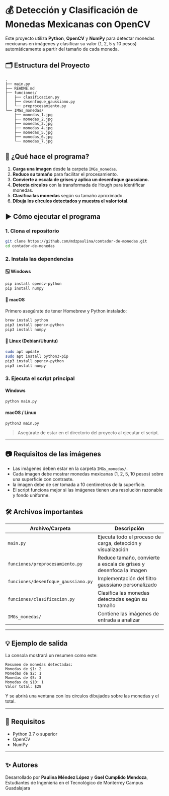 # 💰 Detección y Clasificación de Monedas Mexicanas con OpenCV

Este proyecto utiliza **Python**, **OpenCV** y **NumPy** para detectar monedas mexicanas en imágenes y clasificar su valor (1, 2, 5 y 10 pesos) automáticamente a partir del tamaño de cada moneda.

## 🗂️ Estructura del Proyecto

```
.
├── main.py
├── README.md
├── funciones/
│   ├── clasificacion.py
│   ├── desenfoque_gaussiano.py
│   └── preprocesamiento.py
└── IMGs_monedas/
    ├── monedas_1.jpg
    ├── monedas_2.jpg
    ├── monedas_3.jpg
    ├── monedas_4.jpg
    ├── monedas_5.jpg
    ├── monedas_6.jpg
    └── monedas_7.jpg
```

## 🧠 ¿Qué hace el programa?

1. **Carga una imagen** desde la carpeta `IMGs_monedas`.
2. **Reduce su tamaño** para facilitar el procesamiento.
3. **Convierte a escala de grises y aplica un desenfoque gaussiano.**
4. **Detecta círculos** con la transformada de Hough para identificar monedas.
5. **Clasifica las monedas** según su tamaño aproximado.
6. **Dibuja los círculos detectados y muestra el valor total**.

## ▶️ Cómo ejecutar el programa

### 1. Clona el repositorio
```bash
git clone https://github.com/mdzpaulina/contador-de-monedas.git
cd contador-de-monedas
```

### 2. Instala las dependencias

#### 🪟 Windows
```bash
pip install opencv-python
pip install numpy
```

#### 🍏 macOS
Primero asegúrate de tener Homebrew y Python instalado:
```bash
brew install python
pip3 install opencv-python
pip3 install numpy
```

#### 🐧 Linux (Debian/Ubuntu)
```bash
sudo apt update
sudo apt install python3-pip
pip3 install opencv-python
pip3 install numpy
```

### 3. Ejecuta el script principal

#### Windows
```bash
python main.py
```

#### macOS / Linux
```bash
python3 main.py
```

> Asegúrate de estar en el directorio del proyecto al ejecutar el script.

---

## 📷 Requisitos de las imágenes

- Las imágenes deben estar en la carpeta `IMGs_monedas/`.
- Cada imagen debe mostrar monedas mexicanas (1, 2, 5, 10 pesos) sobre una superficie con contraste.
- la imagen debe de ser tomada a 10 centimetros de la superficie.
- El script funciona mejor si las imágenes tienen una resolución razonable y fondo uniforme.

## 🛠️ Archivos importantes

| Archivo/Carpeta                  | Descripción                                                              |
|----------------------------------|--------------------------------------------------------------------------|
| `main.py`                        | Ejecuta todo el proceso de carga, detección y visualización             |
| `funciones/preprocesamiento.py` | Reduce tamaño, convierte a escala de grises y desenfoca la imagen       |
| `funciones/desenfoque_gaussiano.py` | Implementación del filtro gaussiano personalizado                    |
| `funciones/clasificacion.py`    | Clasifica las monedas detectadas según su tamaño                        |
| `IMGs_monedas/`                 | Contiene las imágenes de entrada a analizar                             |

---

## 💡 Ejemplo de salida

La consola mostrará un resumen como este:

```
Resumen de monedas detectadas:
Monedas de $1: 2
Monedas de $2: 1
Monedas de $5: 3
Monedas de $10: 1
Valor total: $28
```

Y se abrirá una ventana con los círculos dibujados sobre las monedas y el total.

---

## 🤖 Requisitos

- Python 3.7 o superior
- OpenCV
- NumPy

---

## ✨ Autores

Desarrollado por **Paulina Méndez López**  y **Gael Cumplido Mendoza**, 
Estudiantes de Ingeniería en el Tecnológico de Monterrey Campus Guadalajara
